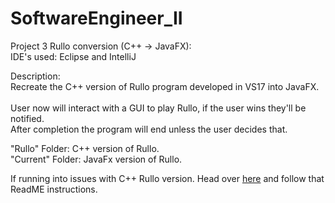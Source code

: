 # SoftwareEngineer_II

Project 3 Rullo conversion (C++ -> JavaFX): <br/>
IDE's used: Eclipse and IntelliJ <br/>

Description:<br/>
Recreate the C++ version of Rullo program developed in VS17 into JavaFX.<br/>
<br/>
User now will interact with a GUI to play Rullo, if the user wins they'll be notified.<br/>
After completion the program will end unless the user decides that. <br/>

"Rullo" Folder: C++ version of Rullo. <br/>
"Current" Folder: JavaFx version of Rullo. <br/>

If running into issues with C++ Rullo version. Head over [here](https://github.com/ecdev456/SoftwareEngineer) and follow that ReadME instructions. <br/>

